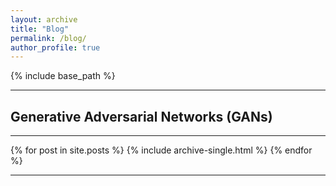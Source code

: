 ```yaml
---
layout: archive
title: "Blog"
permalink: /blog/
author_profile: true
---
```


{% include base_path %}

<hr>
<h2>Generative Adversarial Networks (GANs)</h2>
<hr>
{% for post in site.posts %}
    {% include archive-single.html %}
{% endfor %}

<hr>

